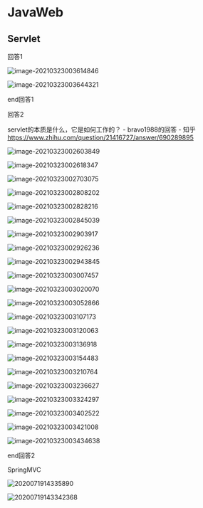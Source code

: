 

# JavaWeb

## Servlet

回答1

![image-20210323003614846](MarkDown_Java%20EE.assets/image-20210323003614846.png)

![image-20210323003644321](MarkDown_Java%20EE.assets/image-20210323003644321.png)

end回答1





回答2

servlet的本质是什么，它是如何工作的？ - bravo1988的回答 - 知乎 https://www.zhihu.com/question/21416727/answer/690289895

![image-20210323002603849](MarkDown_Java%20EE.assets/image-20210323002603849.png)

![image-20210323002618347](MarkDown_Java%20EE.assets/image-20210323002618347.png)





![image-20210323002703075](MarkDown_Java%20EE.assets/image-20210323002703075.png)





![image-20210323002808202](MarkDown_Java%20EE.assets/image-20210323002808202.png)





![image-20210323002828216](MarkDown_Java%20EE.assets/image-20210323002828216.png)







![image-20210323002845039](MarkDown_Java%20EE.assets/image-20210323002845039.png)





![image-20210323002903917](MarkDown_Java%20EE.assets/image-20210323002903917.png)



![image-20210323002926236](MarkDown_Java%20EE.assets/image-20210323002926236.png)







![image-20210323002943845](MarkDown_Java%20EE.assets/image-20210323002943845.png)







![image-20210323003007457](MarkDown_Java%20EE.assets/image-20210323003007457.png)





![image-20210323003020070](MarkDown_Java%20EE.assets/image-20210323003020070.png)







![image-20210323003052866](MarkDown_Java%20EE.assets/image-20210323003052866.png)





![image-20210323003107173](MarkDown_Java%20EE.assets/image-20210323003107173.png)





![image-20210323003120063](MarkDown_Java%20EE.assets/image-20210323003120063.png)





![image-20210323003136918](MarkDown_Java%20EE.assets/image-20210323003136918.png)





![image-20210323003154483](MarkDown_Java%20EE.assets/image-20210323003154483.png)





![image-20210323003210764](MarkDown_Java%20EE.assets/image-20210323003210764.png)







![image-20210323003236627](MarkDown_Java%20EE.assets/image-20210323003236627.png)



![image-20210323003324297](MarkDown_Java%20EE.assets/image-20210323003324297.png)





![image-20210323003402522](MarkDown_Java%20EE.assets/image-20210323003402522.png)



![image-20210323003421008](MarkDown_Java%20EE.assets/image-20210323003421008.png)





![image-20210323003434638](MarkDown_Java%20EE.assets/image-20210323003434638.png)

end回答2











SpringMVC







![2020071914335890](MarkDown_Java%20EE.assets/2020071914335890.png)

![20200719143342368](MarkDown_Java%20EE.assets/20200719143342368.png)